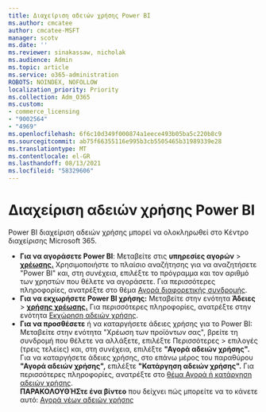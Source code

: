```yaml
---
title: Διαχείριση αδειών χρήσης Power BI
ms.author: cmcatee
author: cmcatee-MSFT
manager: scotv
ms.date: ''
ms.reviewer: sinakassaw, nicholak
ms.audience: Admin
ms.topic: article
ms.service: o365-administration
ROBOTS: NOINDEX, NOFOLLOW
localization_priority: Priority
ms.collection: Adm_O365
ms.custom:
- commerce_licensing
- "9002564"
- "4969"
ms.openlocfilehash: 6f6c10d349f000874a1eece493b05ba5c220b8c9
ms.sourcegitcommit: ab75f66355116e995b3cb5505465b31989339e28
ms.translationtype: MT
ms.contentlocale: el-GR
ms.lasthandoff: 08/13/2021
ms.locfileid: "58329606"
---
```

# <a name="power-bi-license-management"></a>Διαχείριση αδειών χρήσης Power BI

Power BI διαχείριση αδειών χρήσης μπορεί να ολοκληρωθεί στο Κέντρο διαχείρισης Microsoft 365.

- **Για να αγοράσετε Power BI**: Μεταβείτε στις **υπηρεσίες αγορών** \> **[χρέωσης.](https://go.microsoft.com/fwlink/p/?linkid=868433)** Χρησιμοποιήστε το πλαίσιο αναζήτησης για να αναζητήσετε "Power BI" και, στη συνέχεια, επιλέξτε το πρόγραμμα και τον αριθμό των χρηστών που θέλετε να αγοράσετε. Για περισσότερες πληροφορίες, ανατρέξτε στο θέμα [Αγορά διαφορετικής συνδρομής](https://docs.microsoft.com/microsoft-365/commerce/try-or-buy-microsoft-365#buy-a-different-subscription).
- **Για να εκχωρήσετε Power BI χρήσης:** Μεταβείτε στην ενότητα **Άδειες**  >  **[χρήσης χρέωσης.](https://go.microsoft.com/fwlink/p/?linkid=842264)** Για περισσότερες πληροφορίες, ανατρέξτε στην ενότητα [Εκχώρηση αδειών χρήσης](https://docs.microsoft.com/microsoft-365/admin/manage/assign-licenses-to-users).
- **Για να προσθέσετε** ή να καταργήσετε άδειες χρήσης για το Power BI: Μεταβείτε στην ενότητα "Χρέωση των προϊόντων σας", βρείτε τη συνδρομή που θέλετε να αλλάξετε, επιλέξτε Περισσότερες  >  **[](https://go.microsoft.com/fwlink/p/?linkid=842054)** επιλογές (τρεις τελείες) και, στη συνέχεια, επιλέξτε **"Αγορά αδειών χρήσης".**  Για να καταργήσετε άδειες χρήσης, στο επάνω μέρος του παραθύρου **"Αγορά αδειών χρήσης",** επιλέξτε **"Κατάργηση αδειών χρήσης".** Για περισσότερες πληροφορίες, ανατρέξτε στο [θέμα Αγορά ή κατάργηση αδειών χρήσης](https://docs.microsoft.com/microsoft-365/commerce/licenses/buy-licenses).\
**ΠΑΡΑΚΟΛΟΥΘΉΣτε ένα βίντεο** που δείχνει πώς μπορείτε να το κάνετε αυτό: [Αγορά νέων αδειών χρήσης](https://go.microsoft.com/fwlink/p/?linkid=2154857)